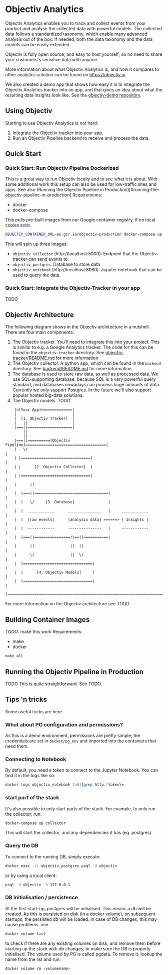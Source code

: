 # Objectiv Analytics
Objectiv Analytics enables you to track and collect events from your product and analyse the collected data
with powerful models. The collected data follows a standardized taxonomy, which enable many advanced
analysis out of the box. If needed, both the data taxonomy and the data models can be easily extended.

Objectiv is fully open source, and easy to host yourself; so no need to share your customers's sensitive
data with anyone.

More information about what Objectiv Analytics is, and how it compares to other analytics solution can be
found on https://objectiv.io

We also created a demo app that shows how easy it is to integrate the Objectiv Analytics tracker into an
app, and that gives an idea about what the resulting data insights look like.
See the [objectiv-demo repository](https://github.com/objectiv/objectiv-demo).


## Using Objectiv
Starting to use Objectiv Analytics is not hard:
1. Integrate the Objectiv-tracker into your app.
2. Run an Objectiv Pipeline backend to receive and process the data.

## Quick Start
### Quick Start: Run Objectiv Pipeline Dockerized
This is a great way to run Objectiv locally and to see what it is about. With some additional work this
setup can also be used for low-traffic sites and apps. See also
(Running the Objectiv Pipeline in Production)[#running-the-objectiv-pipeline-in-production]
Requirements:
* docker
* docker-compose

This pulls pre-built images from our Google container registry, if no local copies exist.
```bash
OBJECTIV_CONTAINER_URL=eu.gcr.io/objectiv-production docker-compose up
```
This will spin up three images:
* `objectiv_collector` (http://localhost:5000): Endpoint that the Objectiv-tracker can send events to.
* `objectiv_postgres`: Database to store data
* `objectiv_notebook` (http://localhost:8080): Jupyter notebook that can be used to query the data.

### Quick Start: Integrate the Objectiv-Tracker in your app
TODO



## Objectiv Architecture
The following diagram shows in the Objectiv architecture in a nutshell. There are four main components:
1. The Objectiv tracker. You'll need to integrate this into your project.
   This is similar to e.g. a Google Analytics tracker.
   The code for this can be found in the `objectiv-tracker` directory. 
   See [objectiv-tracker/README.md](objectiv-tracker/README.md) for more information
2. The Objectiv collector. A python app, which can be found in the `backend` directory.
   See [backend/README.md](backend/README.md) for more information
3. The database is used to store raw data, as well as processed data. We use SQL-supporting database,
   because SQL is a very powerful query standard, and databases nowadays can process huge amounts of data.
   Currently we only support Postgres. In the future we'll also support popular hosted big-data solutions.
4. The Objectiv models. TODO


```
    |=[Your App]==============|
    |                         |
    |  [1. Objectiv Tracker]  |
    |   ||                    |
    |===||====================|
        ||
        ||
    |===||==========[Objectiv Pipeline]====================================|
    |   \/                                                                 |
    | |===============================|                                    |
    | |      [2. Objectiv Collector]  |                                    |
    | |===============================|                                    |
    |      ||                                                              |
    |  |===||=================================|                            |
    |  |   \/     [3. Database]               |                            |
    |  |  ____________      _______________   |     ____________           |
    |  |  |raw events|      |analysis data| ======> | Insights |           |
    |  |  ------------      ---------------   |     ------------           |
    |  |===||================/\==||===========|                            |
    |      ||                ||  ||                                        |
    |      \/                ||  \/                                        |
    |  |===============================|                                   |
    |  |      [4. Objectiv Models]     |                                   |
    |  |===============================|                                   |
    |======================================================================|
```
For more information on the Objectiv architecture see TODO.


## Building Container Images
*TODO:* make this work
Requirements:
* make
* docker
```bash
make all
```


## Running the Objectiv Pipeline in Production
TODO
This is quite straightforward. See TODO.



## Tips 'n tricks
Some useful tricks are here

### What about PG configuration and permissions?
As this is a demo environment, permissions are pretty simple; the credentials are set in 
`docker/pg_env` and imported into the containers that need them.

### Connecting to Notebook
By default, you need a token to connect to the Jupyter Notebook. You can find it in
the logs like so:
```bash
docker logs objectiv_notebook 2>&1|grep http.*token\=
```

### start part of the stack
It's also possible to only start parts of the stack. For example, to only run the collector; run:

```bash
docker-compose up collector
```

This will start the collector, and any dependencies it has (eg. postgres).

### Query the DB
To connect to the running DB, simply execute:
```bash
docker exec -ti objectiv_postgres psql -U objectiv
```

or by using a local client:
```bash
psql -U objectiv -h 127.0.0.1
```

### DB initialisation / persistence
At the first start-up, postgres will be initialised. This means a db will be created. As 
this is persisted on disk (in a docker volume), on subsequent startups, the persisted db 
will be loaded. In case of DB changes, this may cause problems. use 

```bash
docker volume list
``` 
to check if there are any existing volumes on disk, and remove them before starting up 
the stack with db changes, to make sure the DB is properly initialised. The volume used by
PG is called pgdata. To remove it, lookup the name from the list and run:
```bash
docker volume rm <volumename>
```


